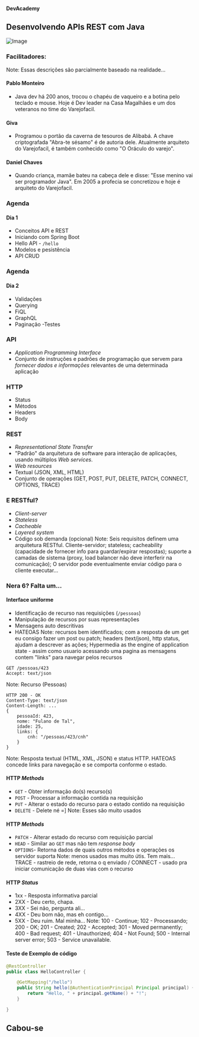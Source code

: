 #### DevAcademy 



## Desenvolvendo APIs REST com Java



![Image](imagens/java-json.png)



### Facilitadores:
Note: Essas descrições são parcialmente baseado na realidade...



#### Pablo Monteiro
- Java dev há 200 anos, trocou o chapéu de vaqueiro e a botina pelo teclado e mouse. Hoje é Dev leader na Casa Magalhães e um dos veteranos no time do Varejofacil.



#### Giva
- Programou o portão da caverna de tesouros de Alibabá. A chave criptografada "Abra-te sésamo" é de autoria dele. Atualmente arquiteto do Varejofacil, é também conhecido como "O Oráculo do varejo".



#### Daniel Chaves
- Quando criança, mamãe bateu na cabeça dele e disse: "Esse menino vai ser programador Java". Em 2005 a profecia se concretizou e hoje é arquiteto do Varejofacil.



### Agenda
#### Dia 1
- Conceitos API e REST
- Iniciando com Spring Boot
- Hello API - `/hello`
- Modelos e pesistência
- API CRUD



### Agenda
#### Dia 2
- Validações
- Querying
 - FiQL
 - GraphQL
 - Paginação
-Testes



### API
- _Application Programming Interface_
- Conjunto de instruções e padrões de programação que servem para *fornecer dados e informações* relevantes de uma determinada aplicação



### HTTP
- Status
- Métodos
- Headers
- Body 



### REST
- _Representational State Transfer_
- "Padrão" da arquitetura de software para interação de aplicações, usando múltiplos _Web services_.
- _Web resources_
- Textual (JSON, XML, HTML)
- Conjunto de operações (GET, POST, PUT, DELETE, PATCH, CONNECT, OPTIONS, TRACE)



### E RESTful?
- _Client-server_
- _Stateless_
- _Cacheable_
- _Layered system_
- Código sob demanda (opcional)
Note: Seis requisitos definem uma arquitetura RESTful. Cliente-servidor; stateless; cacheability (capacidade de fornecer info para guardar/expirar respostas); suporte a camadas de sistema (proxy, load balancer não deve interferir na comunicação); O servidor pode eventualmente enviar código para o cliente executar...



### Nera 6? Falta um...



#### Interface uniforme
- Identificação de recurso nas requisições (`/pessoas`)
- Manipulação de recursos por suas representações
- Mensagens auto descritivas
- HATEOAS
Note: recursos bem identificados; com a resposta de um get eu consigo fazer um post ou patch; headers (text/json), http status, ajudam a descrever as ações; Hypermedia as the engine of application state - assim como usuario acessando uma pagina as mensagens contem "links" para navegar pelos recursos



```log
GET /pessoas/423
Accept: text/json
```
Note: Recurso (Pessoas)



```log
HTTP 200 - OK
Content-Type: text/json
Content-Length: ...
{
    pessoaId: 423,
    nome: "Fulano de Tal",
    idade: 25,
    links: {
        cnh: "/pessoas/423/cnh"
    }
}
```
Note: Resposta textual (HTML, XML, JSON) e status HTTP. HATEOAS concede links para navegação e se comporta conforme o estado.



#### HTTP _Methods_
- `GET`    - Obter informação do(s) recurso(s)
- `POST`   - Processar a informação contida na requisição
- `PUT`    - Alterar o estado do recurso para o estado contido na requisição
- `DELETE` - Delete né =]
Note: Esses são muito usados



#### HTTP _Methods_
- `PATCH`  - Alterar estado do recurso com requisição parcial
- `HEAD`   - Similar ao `GET` mas não tem _response body_
- `OPTIONS`- Retorna dados de quais outros métodos e operações os servidor suporta
Note: menos usados mas muito útis. Tem mais... TRACE - rastreio de rede, retorna o q enviado / CONNECT - usado pra iniciar comunicação de duas vias com o recurso



#### HTTP _Status_
- 1xx - Resposta informativa parcial
- 2XX - Deu certo, chapa.
- 3XX - Sei não, pergunta ali...
- 4XX - Deu bom não, mas eh contigo...
- 5XX - Deu ruim. Mal minha...
Note: 100 - Continue; 102 - Processando; 200 - OK; 201 - Created; 202 - Accepted; 301 - Moved permanently; 400 - Bad request; 401 - Unauthorized; 404 - Not Found; 500 - Internal server error; 503 - Service unavailable.



#### Teste de Exemplo de código
```java
@RestController
public class HelloController {

    @GetMapping("/hello")
    public String hello(@AuthenticationPrincipal Principal principal) {
        return "Hello, " + principal.getName() + "!";
    }

}
```



## Cabou-se